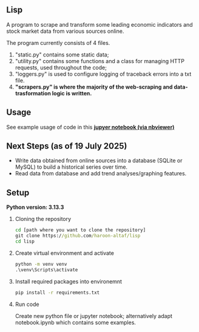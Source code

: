 ## Lisp
A program to scrape and transform some leading economic indicators and stock market data from various sources online.

The program currently consists of 4 files. 
1. "static.py" contains some static data; 
2. "utility.py" contains some functions and a class for managing HTTP requests, used throughout the code;
3. "loggers.py" is used to configure logging of traceback errors into a txt file.
4. **"scrapers.py" is where the majority of the web-scraping and data-trasformation logic is written.** 

## Usage
See example usage of code in this [**jupyer notebook (via nbviewer)**](https://nbviewer.org/github/haroon-altaf/lisp/blob/93456cad544861a082ef801851ba11509437ab57/notebook.ipynb)

## Next Steps (as of 19 July 2025)
- Write data obtained from online sources into a database (SQLite or MySQL) to build a historical series over time.
- Read data from database and add trend analyses/graphing features.

## Setup
**Python version: 3.13.3**

1. Cloning the repository
   ```cmd
   cd [path where you want to clone the repository]
   git clone https://github.com/haroon-altaf/lisp
   cd lisp
2. Create virtual environment and activate
   ```cmd
   python -m venv venv
   .\venv\Scripts\activate
3. Install required packages into environemnt
   ```cmd
   pip install -r requirements.txt
4. Run code

   Create new python file or jupyter notebook; alternatively adapt notebook.ipynb which contains some examples. 
